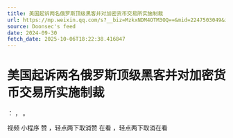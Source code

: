 ```yaml
---
title: 美国起诉两名俄罗斯顶级黑客并对加密货币交易所实施制裁
url: https://mp.weixin.qq.com/s?__biz=MzkxNDM4OTM3OQ==&mid=2247503049&idx=1&sn=ec419d20f817e969eac79e2afbdd7935
source: Doonsec's feed
date: 2024-09-30
fetch_date: 2025-10-06T18:22:38.416847
---
```


# 美国起诉两名俄罗斯顶级黑客并对加密货币交易所实施制裁

：
，
。

视频
小程序
赞
，轻点两下取消赞
在看
，轻点两下取消在看